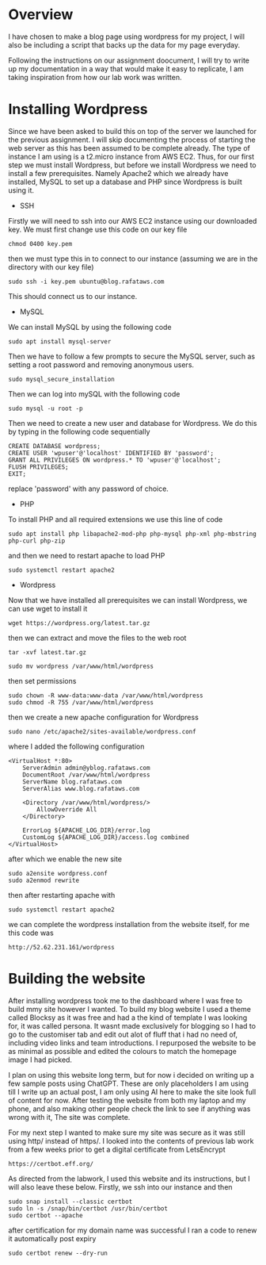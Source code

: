# Overview
I have chosen to make a blog page using wordpress for my project, I will also be including a script that backs up the data for my page everyday.

Following the instructions on our assignment doocument, I will try to write up my documentation in a way that would make it easy to replicate, I am taking inspiration from how our lab work was written.




# Installing Wordpress
Since we have been asked to build this on top of the server we launched for the previous assignment. I will skip documenting the process of starting the web server as this has been assumed to be complete already. The type of instance I am using is a t2.micro instance
from AWS EC2.
Thus, for our first step we must install Wordpress, but before we install Wordpress we need to install a few prerequisites. Namely Apache2 which we already have installed, MySQL to set up a database and PHP since Wordpress is built using it.

- SSH

Firstly we will need to ssh into our AWS EC2 instance using our downloaded key.
We must first change use this code on our key file
```
chmod 0400 key.pem
```
then we must type this in to connect to our instance (assuming we are in the directory with our key file)
```
sudo ssh -i key.pem ubuntu@blog.rafataws.com
```
This should connect us to our instance.

- MySQL  

We can install MySQL by using the following code
```
sudo apt install mysql-server
```
Then we have to follow a few prompts to secure the MySQL server, such as setting a root password and removing anonymous users.

```
sudo mysql_secure_installation
```
Then we can log into mySQL with the following code

```
sudo mysql -u root -p
```
Then we need to create a new user and database for Wordpress. We do this by typing in the following code sequentially

```
CREATE DATABASE wordpress;
CREATE USER 'wpuser'@'localhost' IDENTIFIED BY 'password';
GRANT ALL PRIVILEGES ON wordpress.* TO 'wpuser'@'localhost';
FLUSH PRIVILEGES;
EXIT;

```
replace 'password' with any password of choice.


- PHP

To install PHP and all required extensions we use this line of code

```
sudo apt install php libapache2-mod-php php-mysql php-xml php-mbstring php-curl php-zip
```
and then we need to restart apache to load PHP

```
sudo systemctl restart apache2
```

- Wordpress

Now that we have installed all prerequisites we can install Wordpress, we can use wget to install it

```
wget https://wordpress.org/latest.tar.gz
```

then we can extract and move the files to the web root
```
tar -xvf latest.tar.gz
```
```
sudo mv wordpress /var/www/html/wordpress
```
then set permissions
```
sudo chown -R www-data:www-data /var/www/html/wordpress
sudo chmod -R 755 /var/www/html/wordpress
```
then we create a new apache configuration for Wordpress
```
sudo nano /etc/apache2/sites-available/wordpress.conf
```
where I added the following configuration
```
<VirtualHost *:80>
    ServerAdmin admin@yblog.rafataws.com
    DocumentRoot /var/www/html/wordpress
    ServerName blog.rafataws.com
    ServerAlias www.blog.rafataws.com

    <Directory /var/www/html/wordpress/>
        AllowOverride All
    </Directory>

    ErrorLog ${APACHE_LOG_DIR}/error.log
    CustomLog ${APACHE_LOG_DIR}/access.log combined
</VirtualHost>
```
after which we enable the new site
```
sudo a2ensite wordpress.conf
sudo a2enmod rewrite
```
then after restarting apache with
```
sudo systemctl restart apache2
```
we can complete the wordpress installation from the website itself, for me this code was
```
http://52.62.231.161/wordpress
```


# Building the website

After installing wordpress took me to the dashboard where I was free to build mmy site however I wanted. To build my blog website I used a theme called Blocksy as it was free and had a the kind of template I was looking for, it was called persona.
It wasnt made exclusively for blogging so I had to go to the customiser tab and edit out alot of fluff that i had no need of, including video links and team introductions. I repurposed the website to be as minimal as possible and edited the colours to match the
homepage image I had picked.

I plan on using this website long term, but for now i decided on writing up a few sample posts using ChatGPT. These are only placeholders I am using till I write up an actual post, I am only using AI here to make the site look full of content for now.
After testing the website from both my laptop and my phone, and also making other people check the link to see if anything was wrong with it, The site was complete.

For my next step I wanted to make sure my site was secure as it was still using http/ instead of https/. I looked into the contents of previous lab work from a few weeks prior to get a digital certificate from LetsEncrypt
```
https://certbot.eff.org/
```
As directed from the labwork, I used this website and its instructions, but I will also leave these below.
Firstly, we ssh into our instance and then
```
sudo snap install --classic certbot
sudo ln -s /snap/bin/certbot /usr/bin/certbot
sudo certbot --apache
```
after certification for my domain name was successful I ran a code to renew it automatically post expiry
```
sudo certbot renew --dry-run
```





















